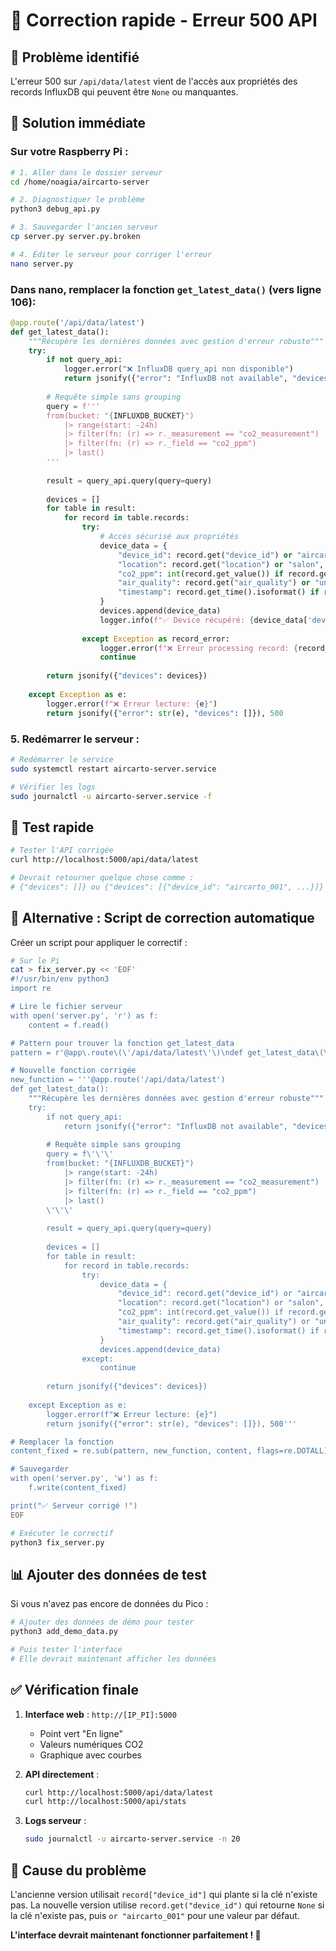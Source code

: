 # 🔧 Correction rapide - Erreur 500 API

## 🎯 Problème identifié
L'erreur 500 sur `/api/data/latest` vient de l'accès aux propriétés des records InfluxDB qui peuvent être `None` ou manquantes.

## 🚀 Solution immédiate

### **Sur votre Raspberry Pi :**

```bash
# 1. Aller dans le dossier serveur
cd /home/noagia/aircarto-server

# 2. Diagnostiquer le problème
python3 debug_api.py

# 3. Sauvegarder l'ancien serveur
cp server.py server.py.broken

# 4. Éditer le serveur pour corriger l'erreur
nano server.py
```

### **Dans nano, remplacer la fonction `get_latest_data()` (vers ligne 106):**

```python
@app.route('/api/data/latest')
def get_latest_data():
    """Récupère les dernières données avec gestion d'erreur robuste"""
    try:
        if not query_api:
            logger.error("❌ InfluxDB query_api non disponible")
            return jsonify({"error": "InfluxDB not available", "devices": []}), 503
        
        # Requête simple sans grouping
        query = f'''
        from(bucket: "{INFLUXDB_BUCKET}")
            |> range(start: -24h)
            |> filter(fn: (r) => r._measurement == "co2_measurement")
            |> filter(fn: (r) => r._field == "co2_ppm")
            |> last()
        '''
        
        result = query_api.query(query=query)
        
        devices = []
        for table in result:
            for record in table.records:
                try:
                    # Accès sécurisé aux propriétés
                    device_data = {
                        "device_id": record.get("device_id") or "aircarto_001",
                        "location": record.get("location") or "salon", 
                        "co2_ppm": int(record.get_value()) if record.get_value() is not None else 0,
                        "air_quality": record.get("air_quality") or "unknown",
                        "timestamp": record.get_time().isoformat() if record.get_time() else datetime.utcnow().isoformat()
                    }
                    devices.append(device_data)
                    logger.info(f"✅ Device récupéré: {device_data['device_id']} - {device_data['co2_ppm']} ppm")
                    
                except Exception as record_error:
                    logger.error(f"❌ Erreur processing record: {record_error}")
                    continue
        
        return jsonify({"devices": devices})
        
    except Exception as e:
        logger.error(f"❌ Erreur lecture: {e}")
        return jsonify({"error": str(e), "devices": []}), 500
```

### **5. Redémarrer le serveur :**

```bash
# Redémarrer le service
sudo systemctl restart aircarto-server.service

# Vérifier les logs
sudo journalctl -u aircarto-server.service -f
```

## 🧪 Test rapide

```bash
# Tester l'API corrigée
curl http://localhost:5000/api/data/latest

# Devrait retourner quelque chose comme :
# {"devices": []} ou {"devices": [{"device_id": "aircarto_001", ...}]}
```

## 🔧 Alternative : Script de correction automatique

Créer un script pour appliquer le correctif :

```bash
# Sur le Pi
cat > fix_server.py << 'EOF'
#!/usr/bin/env python3
import re

# Lire le fichier serveur
with open('server.py', 'r') as f:
    content = f.read()

# Pattern pour trouver la fonction get_latest_data
pattern = r'@app\.route\(\'/api/data/latest\'\)\ndef get_latest_data\(\):.*?return jsonify\(.*?\), 500'

# Nouvelle fonction corrigée
new_function = '''@app.route('/api/data/latest')
def get_latest_data():
    """Récupère les dernières données avec gestion d'erreur robuste"""
    try:
        if not query_api:
            return jsonify({"error": "InfluxDB not available", "devices": []}), 503
        
        # Requête simple sans grouping
        query = f\'\'\'
        from(bucket: "{INFLUXDB_BUCKET}")
            |> range(start: -24h)
            |> filter(fn: (r) => r._measurement == "co2_measurement")
            |> filter(fn: (r) => r._field == "co2_ppm")
            |> last()
        \'\'\'
        
        result = query_api.query(query=query)
        
        devices = []
        for table in result:
            for record in table.records:
                try:
                    device_data = {
                        "device_id": record.get("device_id") or "aircarto_001",
                        "location": record.get("location") or "salon", 
                        "co2_ppm": int(record.get_value()) if record.get_value() is not None else 0,
                        "air_quality": record.get("air_quality") or "unknown",
                        "timestamp": record.get_time().isoformat() if record.get_time() else datetime.utcnow().isoformat()
                    }
                    devices.append(device_data)
                except:
                    continue
        
        return jsonify({"devices": devices})
        
    except Exception as e:
        logger.error(f"❌ Erreur lecture: {e}")
        return jsonify({"error": str(e), "devices": []}), 500'''

# Remplacer la fonction
content_fixed = re.sub(pattern, new_function, content, flags=re.DOTALL)

# Sauvegarder
with open('server.py', 'w') as f:
    f.write(content_fixed)

print("✅ Serveur corrigé !")
EOF

# Exécuter le correctif
python3 fix_server.py
```

## 📊 Ajouter des données de test

Si vous n'avez pas encore de données du Pico :

```bash
# Ajouter des données de démo pour tester
python3 add_demo_data.py

# Puis tester l'interface
# Elle devrait maintenant afficher les données
```

## ✅ Vérification finale

1. **Interface web** : `http://[IP_PI]:5000` 
   - Point vert "En ligne"
   - Valeurs numériques CO2
   - Graphique avec courbes

2. **API directement** :
   ```bash
   curl http://localhost:5000/api/data/latest
   curl http://localhost:5000/api/stats
   ```

3. **Logs serveur** :
   ```bash
   sudo journalctl -u aircarto-server.service -n 20
   ```

## 🎯 Cause du problème

L'ancienne version utilisait `record["device_id"]` qui plante si la clé n'existe pas.
La nouvelle version utilise `record.get("device_id")` qui retourne `None` si la clé n'existe pas, puis `or "aircarto_001"` pour une valeur par défaut.

**L'interface devrait maintenant fonctionner parfaitement ! 🚀** 